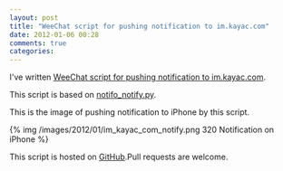 ```yaml
---
layout: post
title: "WeeChat script for pushing notification to im.kayac.com"
date: 2012-01-06 00:28
comments: true
categories: 
---
```


I've written [WeeChat script for pushing notification to im.kayac.com](http://www.weechat.org/scripts/source/stable/im_kayac_com_notify.py.html/).

This script is based on [notifo_notify.py](http://www.weechat.org/scripts/source/stable/notifo_notify.py.html/).

This is the image of pushing notification to iPhone by this script.

{% img /images/2012/01/im_kayac_com_notify.png 320 Notification on iPhone %}

This script is hosted on [GitHub](https://github.com/mizzy/weechat-plugins/blob/master/im_kayac_com_notify.py).Pull requests are welcome.





